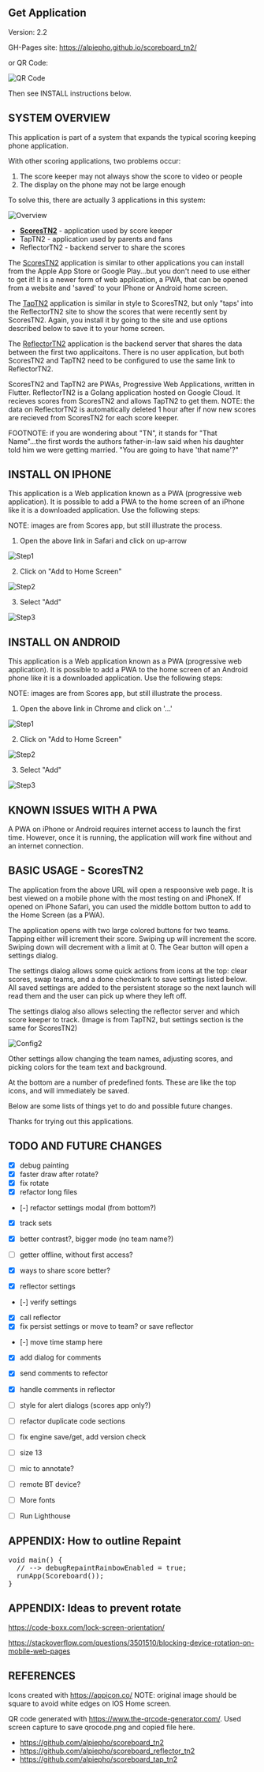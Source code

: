 ## Get Application
Version: 2.2

GH-Pages site: https://alpiepho.github.io/scoreboard_tn2/

or QR Code:

![QR Code](./assets/qr-code-scores.png)

Then see INSTALL instructions below.

## SYSTEM OVERVIEW

This application is part of a system that expands the typical scoring keeping phone application.

With other scoring applications, two problems occur:
1. The score keeper may not always show the score to video or people
2. The display on the phone may not be large enough

To solve this, there are actually 3 applications in this system:

![Overview](./overview.png)

- <u><b>ScoresTN2</b></u> - application used by score keeper
- TapTN2 - application used by parents and fans
- ReflectorTN2 - backend server to share the scores

The [ScoresTN2](https://github.com/alpiepho/scoreboard_tn2) application is similar to other
applications you can install from the Apple App Store or Google Play...but you don't need to use
either to get it!  It is a newer form of web application, a PWA, that can be opened from
a website and 'saved' to your IPhone or Android home screen.

The [TapTN2](https://github.com/alpiepho/scoreboard_tap_tn2) application is similar in style to
ScoresTN2, but only "taps' into the ReflectorTN2 site to show the scores that were recently
sent by ScoresTN2.  Again, you install it by going to the site and use options described below
to save it to your home screen.

The [ReflectorTN2](https://github.com/alpiepho/scoreboard_reflector_tn2) application is the backend
server that shares the data between the first two applicaitons.  There is no user application, but
both ScoresTN2 and TapTN2 need to be configured to use the same link to ReflectorTN2.

ScoresTN2 and TapTN2 are PWAs, Progressive Web Applications, written in Flutter. ReflectorTN2 is
a Golang application hosted on Google Cloud.  It recieves scores from ScoresTN2 and allows TapTN2 to
get them.  NOTE: the data on ReflectorTN2 is automatically deleted 1 hour after if now new scores
are recieved from ScoresTN2 for each score keeper.

FOOTNOTE: if you are wondering about "TN", it stands for "That Name"...the first words the authors
father-in-law said when his daughter told him we were getting married.  "You are going to have 'that name'?"


## INSTALL ON IPHONE

This application is a Web application known as a PWA (progressive web application).  It is possible to add a PWA to the home screen of an iPhone
like it is a downloaded application. Use the following steps:

NOTE: images are from Scores app, but still illustrate the process.

1. Open the above link in Safari and click on up-arrow

![Step1](./iphone_install1.png)

2. Click on "Add to Home Screen"

![Step2](./iphone_install2.png)

3. Select "Add"

![Step3](./iphone_install3.png)


## INSTALL ON ANDROID

This application is a Web application known as a PWA (progressive web application).  It is possible to add a PWA to the home screen of an Android phone
like it is a downloaded application. Use the following steps:

NOTE: images are from Scores app, but still illustrate the process.

1. Open the above link in Chrome and click on '...'

![Step1](./pixel_install1.png)

2. Click on "Add to Home Screen"

![Step2](./pixel_install3.png)

3. Select "Add"

![Step3](./pixel_install4.png)


## KNOWN ISSUES WITH A PWA

A PWA on iPhone or Android requires internet access to launch the first time.  However, once it is running, the application will work fine without and an internet connection.

## BASIC USAGE - ScoresTN2

The application from the above URL will open a respoonsive web page.  It is best viewed on a mobile phone with the most testing on and iPhoneX.  If opened on iPhone Safari, you can used the middle bottom button to add to the Home Screen (as a PWA).

The application opens with two large colored buttons for two teams.  Tapping either will icrement their score.  Swiping up will increment the score.  Swiping down will decrement with a limit at 0.  The Gear button will open a settings dialog.

The settings dialog allows some quick actions from icons at the top: clear scores, swap teams, and a done checkmark to save settings listed below.  All saved settings are added to the persistent storage so the next launch will read them and the user can pick up where they left off.

The settings dialog also allows selecting the reflector server and which score keeper
to track. (Image is from TapTN2, but settings section is the same for ScoresTN2)

![Config2](./pixel_tap_config2.png)


Other settings allow changing the team names, adjusting scores, and picking colors for the team text and background.

At the bottom are a number of predefined fonts.  These are like the top icons, and will immediately be saved.

Below are some lists of things yet to do and possible future changes.

Thanks for trying out this applications.

## TODO AND FUTURE CHANGES
- [x] debug painting
- [x] faster draw after rotate?
- [x] fix rotate
- [x] refactor long files
- [-] refactor settings modal (from bottom?)
- [x] track sets
- [x] better contrast?, bigger mode (no team name?)
- [ ] getter offline, without first access?

- [x] ways to share score better?
- [x] reflector settings
- [-] verify settings
- [x] call reflector
- [x] fix persist settings or move to team? or save reflector
- [-] move time stamp here
- [x] add dialog for comments
- [x] send comments to refector
- [x] handle comments in reflector

- [ ] style for alert dialogs (scores app only?)
- [ ] refactor duplicate code sections
- [ ] fix engine save/get, add version check
- [ ] size 13

- [ ] mic to annotate?
- [ ] remote BT device?

- [ ] More fonts
- [ ] Run Lighthouse

## APPENDIX: How to outline Repaint

<pre>
void main() {
  // --> debugRepaintRainbowEnabled = true;
  runApp(Scoreboard());
}
</pre>

## APPENDIX: Ideas to prevent rotate

https://code-boxx.com/lock-screen-orientation/

https://stackoverflow.com/questions/3501510/blocking-device-rotation-on-mobile-web-pages



## REFERENCES

Icons created with https://appicon.co/  NOTE: original image should be square to avoid white edges on IOS Home screen.

QR code generated with https://www.the-qrcode-generator.com/.  Used screen capture to save qrocode.png and copied file here.

- https://github.com/alpiepho/scoreboard_tn2
- https://github.com/alpiepho/scoreboard_reflector_tn2
- https://github.com/alpiepho/scoreboard_tap_tn2

